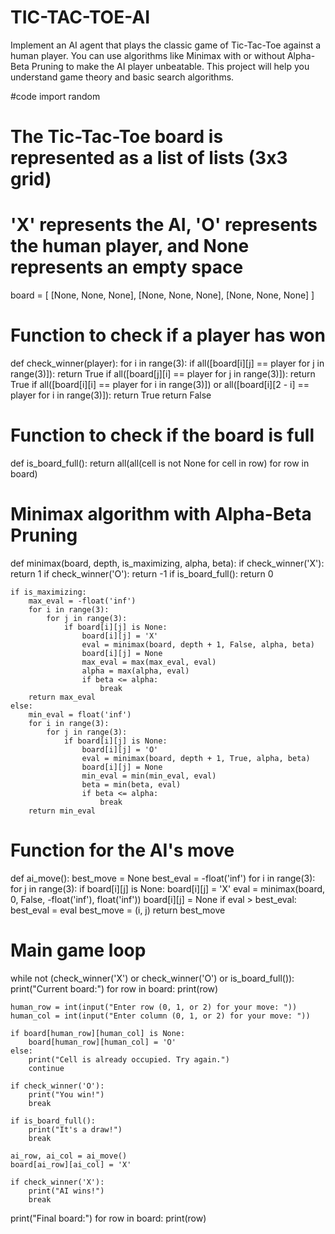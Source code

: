 # TIC-TAC-TOE-AI
Implement an AI agent that plays the classic game of Tic-Tac-Toe against a human player. You can use algorithms like Minimax with or without Alpha-Beta Pruning to make the AI player unbeatable. This project will help you understand game theory and basic search  algorithms.

#code
import random

# The Tic-Tac-Toe board is represented as a list of lists (3x3 grid)
# 'X' represents the AI, 'O' represents the human player, and None represents an empty space
board = [
    [None, None, None],
    [None, None, None],
    [None, None, None]
]

# Function to check if a player has won
def check_winner(player):
    for i in range(3):
        if all([board[i][j] == player for j in range(3)]):
            return True
        if all([board[j][i] == player for j in range(3)]):
            return True
    if all([board[i][i] == player for i in range(3)]) or all([board[i][2 - i] == player for i in range(3)]):
        return True
    return False

# Function to check if the board is full
def is_board_full():
    return all(all(cell is not None for cell in row) for row in board)

# Minimax algorithm with Alpha-Beta Pruning
def minimax(board, depth, is_maximizing, alpha, beta):
    if check_winner('X'):
        return 1
    if check_winner('O'):
        return -1
    if is_board_full():
        return 0
    
    if is_maximizing:
        max_eval = -float('inf')
        for i in range(3):
            for j in range(3):
                if board[i][j] is None:
                    board[i][j] = 'X'
                    eval = minimax(board, depth + 1, False, alpha, beta)
                    board[i][j] = None
                    max_eval = max(max_eval, eval)
                    alpha = max(alpha, eval)
                    if beta <= alpha:
                        break
        return max_eval
    else:
        min_eval = float('inf')
        for i in range(3):
            for j in range(3):
                if board[i][j] is None:
                    board[i][j] = 'O'
                    eval = minimax(board, depth + 1, True, alpha, beta)
                    board[i][j] = None
                    min_eval = min(min_eval, eval)
                    beta = min(beta, eval)
                    if beta <= alpha:
                        break
        return min_eval

# Function for the AI's move
def ai_move():
    best_move = None
    best_eval = -float('inf')
    for i in range(3):
        for j in range(3):
            if board[i][j] is None:
                board[i][j] = 'X'
                eval = minimax(board, 0, False, -float('inf'), float('inf'))
                board[i][j] = None
                if eval > best_eval:
                    best_eval = eval
                    best_move = (i, j)
    return best_move

# Main game loop
while not (check_winner('X') or check_winner('O') or is_board_full()):
    print("Current board:")
    for row in board:
        print(row)
    
    human_row = int(input("Enter row (0, 1, or 2) for your move: "))
    human_col = int(input("Enter column (0, 1, or 2) for your move: "))
    
    if board[human_row][human_col] is None:
        board[human_row][human_col] = 'O'
    else:
        print("Cell is already occupied. Try again.")
        continue
    
    if check_winner('O'):
        print("You win!")
        break
    
    if is_board_full():
        print("It's a draw!")
        break
    
    ai_row, ai_col = ai_move()
    board[ai_row][ai_col] = 'X'
    
    if check_winner('X'):
        print("AI wins!")
        break

print("Final board:")
for row in board:
    print(row)
